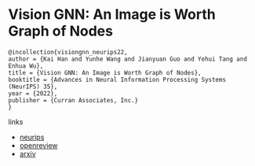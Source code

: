 # Vision GNN: An Image is Worth Graph of Nodes

```
@incollection{visiongnn_neurips22,
author = {Kai Han and Yunhe Wang and Jianyuan Guo and Yehui Tang and Enhua Wu},
title = {Vision GNN: An Image is Worth Graph of Nodes},
booktitle = {Advances in Neural Information Processing Systems (NeurIPS) 35},
year = {2022},
publisher = {Curran Associates, Inc.}
}
```

links
- [neurips](https://nips.cc/Conferences/2022/Schedule?showEvent=55129)
- [openreview](https://openreview.net/forum?id=htM1WJZVB2I)
- [arxiv](https://arxiv.org/abs/2206.00272)
